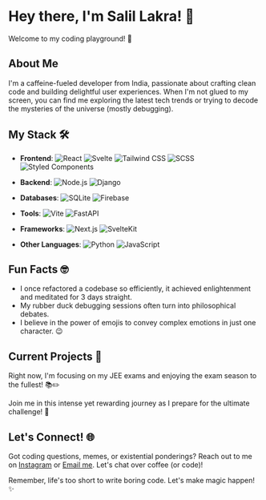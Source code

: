 # Hey there, I'm Salil Lakra! 👋

Welcome to my coding playground! 🎉

## About Me

I'm a caffeine-fueled developer from India, passionate about crafting clean code and building delightful user experiences. When I'm not glued to my screen, you can find me exploring the latest tech trends or trying to decode the mysteries of the universe (mostly debugging).

## My Stack 🛠️

- **Frontend**: 
  ![React](https://upload.wikimedia.org/wikipedia/commons/a/a7/React-icon.svg)
  ![Svelte](https://upload.wikimedia.org/wikipedia/commons/1/1b/Svelte_Logo.svg)
  ![Tailwind CSS](https://upload.wikimedia.org/wikipedia/commons/d/d1/Tailwind_CSS_Logo.svg)
  ![SCSS](https://sass-lang.com/assets/img/logos/logo-b6e1ef6e.svg)
  ![Styled Components](https://raw.githubusercontent.com/styled-components/brand/master/styled-components.png)

- **Backend**: 
  ![Node.js](https://upload.wikimedia.org/wikipedia/commons/d/d9/Node.js_logo.svg)
  ![Django](https://upload.wikimedia.org/wikipedia/commons/7/75/Django_logo.svg)

- **Databases**: 
  ![SQLite](https://upload.wikimedia.org/wikipedia/commons/9/97/Sqlite-square-icon.svg)
  ![Firebase](https://upload.wikimedia.org/wikipedia/commons/4/49/Firebase_Logo.png)

- **Tools**: 
  ![Vite](https://vitejs.dev/logo.svg)
  ![FastAPI](https://fastapi.tiangolo.com/img/logo-margin/logo-teal.png)

- **Frameworks**: 
  ![Next.js](https://assets.vercel.com/image/upload/v1607554385/repositories/next-js/next-logo.png)
  ![SvelteKit](https://upload.wikimedia.org/wikipedia/commons/1/1b/Svelte_Logo.svg)

- **Other Languages**: 
  ![Python](https://upload.wikimedia.org/wikipedia/commons/c/c3/Python-logo-notext.svg)
  ![JavaScript](https://upload.wikimedia.org/wikipedia/commons/9/99/Unofficial_JavaScript_logo_2.svg)

## Fun Facts 🤓

- I once refactored a codebase so efficiently, it achieved enlightenment and meditated for 3 days straight.
- My rubber duck debugging sessions often turn into philosophical debates.
- I believe in the power of emojis to convey complex emotions in just one character. 😉

## Current Projects 🚀

Right now, I'm focusing on my JEE exams and enjoying the exam season to the fullest! 📚✏️

Join me in this intense yet rewarding journey as I prepare for the ultimate challenge! 💪


## Let's Connect! 🌐

Got coding questions, memes, or existential ponderings? Reach out to me on [Instagram](https://instagram.com/salillakra) or [Email me](mailto:salillakra@skiff.com). Let's chat over coffee (or code)!

Remember, life's too short to write boring code. Let's make magic happen! ✨
